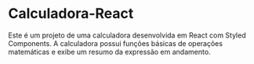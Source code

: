 # Calculadora-React
Este é um projeto de uma calculadora desenvolvida em React com Styled Components. A calculadora possui funções básicas de operações matemáticas e exibe um resumo da expressão em andamento.
